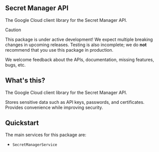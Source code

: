 ## Secret Manager API

The Google Cloud client library for the Secret Manager API.

<!-- Code generated by sidekick. DO NOT EDIT. -->

> [!CAUTION]
> This package is under active development! We expect multiple breaking changes
> in upcoming releases. Testing is also incomplete; we do **not** recommend that
> you use this package in production.

We welcome feedback about the APIs, documentation, missing features, bugs, etc.

## What's this?

The Google Cloud client library for the Secret Manager API.

Stores sensitive data such as API keys, passwords, and certificates.
Provides convenience while improving security.

## Quickstart

The main services for this package are:

- `SecretManagerService`
